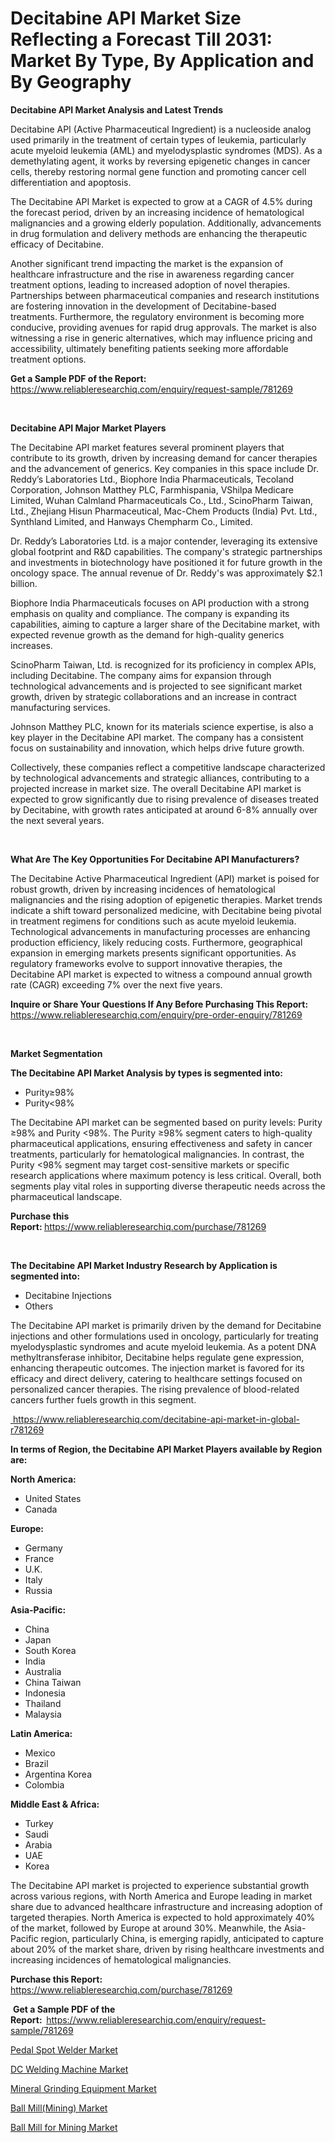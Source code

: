 <p><h1>Decitabine API Market Size Reflecting a Forecast Till 2031: Market By Type, By Application and By Geography</h1></p><p><strong>Decitabine API Market Analysis and Latest Trends</strong></p>
<p><p>Decitabine API (Active Pharmaceutical Ingredient) is a nucleoside analog used primarily in the treatment of certain types of leukemia, particularly acute myeloid leukemia (AML) and myelodysplastic syndromes (MDS). As a demethylating agent, it works by reversing epigenetic changes in cancer cells, thereby restoring normal gene function and promoting cancer cell differentiation and apoptosis.</p><p>The Decitabine API Market is expected to grow at a CAGR of 4.5% during the forecast period, driven by an increasing incidence of hematological malignancies and a growing elderly population. Additionally, advancements in drug formulation and delivery methods are enhancing the therapeutic efficacy of Decitabine. </p><p>Another significant trend impacting the market is the expansion of healthcare infrastructure and the rise in awareness regarding cancer treatment options, leading to increased adoption of novel therapies. Partnerships between pharmaceutical companies and research institutions are fostering innovation in the development of Decitabine-based treatments. Furthermore, the regulatory environment is becoming more conducive, providing avenues for rapid drug approvals. The market is also witnessing a rise in generic alternatives, which may influence pricing and accessibility, ultimately benefiting patients seeking more affordable treatment options.</p></p>
<p><strong>Get a Sample PDF of the Report:&nbsp;</strong> <a href="https://www.reliableresearchiq.com/enquiry/request-sample/781269?utm_campaign=1723&utm_medium=2&utm_source=Github&utm_content=ia&utm_term=15102024&utm_id=decitabine-api">https://www.reliableresearchiq.com/enquiry/request-sample/781269</a></p>
<p>&nbsp;</p>
<p><strong>Decitabine API Major Market Players</strong></p>
<p><p>The Decitabine API market features several prominent players that contribute to its growth, driven by increasing demand for cancer therapies and the advancement of generics. Key companies in this space include Dr. Reddy’s Laboratories Ltd., Biophore India Pharmaceuticals, Tecoland Corporation, Johnson Matthey PLC, Farmhispania, VShilpa Medicare Limited, Wuhan Calmland Pharmaceuticals Co., Ltd., ScinoPharm Taiwan, Ltd., Zhejiang Hisun Pharmaceutical, Mac-Chem Products (India) Pvt. Ltd., Synthland Limited, and Hanways Chempharm Co., Limited.</p><p>Dr. Reddy’s Laboratories Ltd. is a major contender, leveraging its extensive global footprint and R&D capabilities. The company's strategic partnerships and investments in biotechnology have positioned it for future growth in the oncology space. The annual revenue of Dr. Reddy's was approximately $2.1 billion.</p><p>Biophore India Pharmaceuticals focuses on API production with a strong emphasis on quality and compliance. The company is expanding its capabilities, aiming to capture a larger share of the Decitabine market, with expected revenue growth as the demand for high-quality generics increases.</p><p>ScinoPharm Taiwan, Ltd. is recognized for its proficiency in complex APIs, including Decitabine. The company aims for expansion through technological advancements and is projected to see significant market growth, driven by strategic collaborations and an increase in contract manufacturing services.</p><p>Johnson Matthey PLC, known for its materials science expertise, is also a key player in the Decitabine API market. The company has a consistent focus on sustainability and innovation, which helps drive future growth.</p><p>Collectively, these companies reflect a competitive landscape characterized by technological advancements and strategic alliances, contributing to a projected increase in market size. The overall Decitabine API market is expected to grow significantly due to rising prevalence of diseases treated by Decitabine, with growth rates anticipated at around 6-8% annually over the next several years.</p></p>
<p>&nbsp;</p>
<p><strong>What Are The Key Opportunities For Decitabine API Manufacturers?</strong></p>
<p><p>The Decitabine Active Pharmaceutical Ingredient (API) market is poised for robust growth, driven by increasing incidences of hematological malignancies and the rising adoption of epigenetic therapies. Market trends indicate a shift toward personalized medicine, with Decitabine being pivotal in treatment regimens for conditions such as acute myeloid leukemia. Technological advancements in manufacturing processes are enhancing production efficiency, likely reducing costs. Furthermore, geographical expansion in emerging markets presents significant opportunities. As regulatory frameworks evolve to support innovative therapies, the Decitabine API market is expected to witness a compound annual growth rate (CAGR) exceeding 7% over the next five years.</p></p>
<p><strong>Inquire or Share Your Questions If Any Before Purchasing This Report:</strong> <a href="https://www.reliableresearchiq.com/enquiry/pre-order-enquiry/781269?utm_campaign=1723&utm_medium=2&utm_source=Github&utm_content=ia&utm_term=15102024&utm_id=decitabine-api">https://www.reliableresearchiq.com/enquiry/pre-order-enquiry/781269</a></p>
<p>&nbsp;</p>
<p><strong>Market Segmentation</strong></p>
<p><strong>The Decitabine API Market Analysis by types is segmented into:</strong></p>
<p><ul><li>Purity≥98%</li><li>Purity<98%</li></ul></p>
<p><p>The Decitabine API market can be segmented based on purity levels: Purity ≥98% and Purity <98%. The Purity ≥98% segment caters to high-quality pharmaceutical applications, ensuring effectiveness and safety in cancer treatments, particularly for hematological malignancies. In contrast, the Purity <98% segment may target cost-sensitive markets or specific research applications where maximum potency is less critical. Overall, both segments play vital roles in supporting diverse therapeutic needs across the pharmaceutical landscape.</p></p>
<p><strong>Purchase this Report:&nbsp;</strong><a href="https://www.reliableresearchiq.com/purchase/781269?utm_campaign=1723&utm_medium=2&utm_source=Github&utm_content=ia&utm_term=15102024&utm_id=decitabine-api">https://www.reliableresearchiq.com/purchase/781269</a></p>
<p>&nbsp;</p>
<p><strong>The Decitabine API Market Industry Research by Application is segmented into:</strong></p>
<p><ul><li>Decitabine Injections</li><li>Others</li></ul></p>
<p><p>The Decitabine API market is primarily driven by the demand for Decitabine injections and other formulations used in oncology, particularly for treating myelodysplastic syndromes and acute myeloid leukemia. As a potent DNA methyltransferase inhibitor, Decitabine helps regulate gene expression, enhancing therapeutic outcomes. The injection market is favored for its efficacy and direct delivery, catering to healthcare settings focused on personalized cancer therapies. The rising prevalence of blood-related cancers further fuels growth in this segment.</p></p>
<p><a href="https://www.reliableresearchiq.com/decitabine-api-market-in-global-r781269?utm_campaign=1723&utm_medium=2&utm_source=Github&utm_content=ia&utm_term=15102024&utm_id=decitabine-api">&nbsp;https://www.reliableresearchiq.com/decitabine-api-market-in-global-r781269</a></p>
<p><strong>In terms of Region, the Decitabine API Market Players available by Region are:</strong></p>
<p>
    <p> <strong> North America: </strong>
        <ul>
            <li>United States</li>
            <li>Canada</li>
        </ul>
        </p> 
    <p> <strong> Europe: </strong>
        <ul>
            <li>Germany</li>
            <li>France</li>
            <li>U.K.</li>
            <li>Italy</li>
            <li>Russia</li>
        </ul>
        </p> 
    <p> <strong> Asia-Pacific: </strong>
        <ul>
            <li>China</li>
            <li>Japan</li>
            <li>South Korea</li>
            <li>India</li>
            <li>Australia</li>
            <li>China Taiwan</li>
            <li>Indonesia</li>
            <li>Thailand</li>
            <li>Malaysia</li>
        </ul>
        </p> 
    <p> <strong> Latin America: </strong>
        <ul>
            <li>Mexico</li>
            <li>Brazil</li>
            <li>Argentina Korea</li>
            <li>Colombia</li>
        </ul>
        </p> 
    <p> <strong> Middle East & Africa: </strong>
        <ul>
            <li>Turkey</li>
            <li>Saudi</li>
            <li>Arabia</li>
            <li>UAE</li>
            <li>Korea</li>
        </ul>
    </p>
    </p>
<p><p>The Decitabine API market is projected to experience substantial growth across various regions, with North America and Europe leading in market share due to advanced healthcare infrastructure and increasing adoption of targeted therapies. North America is expected to hold approximately 40% of the market, followed by Europe at around 30%. Meanwhile, the Asia-Pacific region, particularly China, is emerging rapidly, anticipated to capture about 20% of the market share, driven by rising healthcare investments and increasing incidences of hematological malignancies.</p></p>
<p><strong>Purchase this Report: </strong><a href="https://www.reliableresearchiq.com/purchase/781269?utm_campaign=1723&utm_medium=2&utm_source=Github&utm_content=ia&utm_term=15102024&utm_id=decitabine-api">https://www.reliableresearchiq.com/purchase/781269</a></p>
<p>&nbsp;<strong>Get a Sample PDF of the Report:&nbsp;&nbsp;</strong><a href="https://www.reliableresearchiq.com/enquiry/request-sample/781269?utm_campaign=1723&utm_medium=2&utm_source=Github&utm_content=ia&utm_term=15102024&utm_id=decitabine-api">https://www.reliableresearchiq.com/enquiry/request-sample/781269</a></p>
<p><strong></strong></p>
<p><p><a href="https://www.linkedin.com/pulse/pedal-spot-welder-market-share-size-trends-industry-analysis-wjpzc?trk=public_post_embed_feed-article-content&utm_campaign=1723&utm_medium=2&utm_source=Github&utm_content=ia&utm_term=15102024&utm_id=decitabine-api">Pedal Spot Welder Market</a></p><p><a href="https://www.linkedin.com/pulse/dc-welding-machine-market-drivers-challenges-forecast-2024-2031-joxif?trk=public_post_embed_feed-article-content&utm_campaign=1723&utm_medium=2&utm_source=Github&utm_content=ia&utm_term=15102024&utm_id=decitabine-api">DC Welding Machine Market</a></p><p><a href="https://www.linkedin.com/pulse/mineral-grinding-equipment-market-size-share-growth-aculc?trk=public_post_embed_feed-article-content&utm_campaign=1723&utm_medium=2&utm_source=Github&utm_content=ia&utm_term=15102024&utm_id=decitabine-api">Mineral Grinding Equipment Market</a></p><p><a href="https://www.linkedin.com/pulse/ball-millmining-market-share-size-trends-industry-analysis-a6zlc?trk=public_post_embed_feed-article-content&utm_campaign=1723&utm_medium=2&utm_source=Github&utm_content=ia&utm_term=15102024&utm_id=decitabine-api">Ball Mill(Mining) Market</a></p><p><a href="https://www.linkedin.com/pulse/future-ball-mill-mining-market-global-forecast-trends-2024-sqfmc?trk=public_post_embed_feed-article-content&utm_campaign=1723&utm_medium=2&utm_source=Github&utm_content=ia&utm_term=15102024&utm_id=decitabine-api">Ball Mill for Mining Market</a></p></p>
